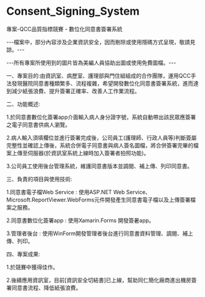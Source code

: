 # Consent_Signing_System
專案-QCC品質指標競賽 - 數位化同意書簽署系統
 
---檔案中，部分內容涉及企業資訊安全，因而刪除或使用隱碼方式呈現，敬請見諒。---

---所有專案所使用到的圖片皆為美編人員協助出圖或使用免費圖檔。---

一、專案目的:由資訊室、病歷室、護理部與門住組組成的合作團隊，運用QCC手法發現醫院同意書種類繁多、流程複雜，希望開發數位化同意書簽署系統，進而達到減少紙張浪費、提升簽署正確率、改善人工作業流程。

二、功能概述:

1.於同意書數位化簽署app介面輸入病人身分證字號，系統自動帶出該民眾應簽署之電子同意書供病人瀏覽。

2.病人輸入須填欄位並進行簽署完成後，公司員工(護理師、行政人員等)判斷簽屬完整性並確認上傳後，系統合併電子同意書與病人簽名圖檔，將合併簽署完畢的檔案上傳至伺服器(於資訊室系統上線時加入簽署者拍照功能)。

3.公司員工使用後台管理系統，維護同意書版本並調閱、補上傳、列印同意書。

三、負責的項目與使用技術:

1.同意書電子檔Web Service : 使用ASP.NET Web Service、Microsoft.ReportViewer.WebForms元件開發產生同意書電子檔以及上傳簽署檔案之服務。

2.同意書數位化簽署app : 使用Xamarin.Forms 開發簽暑app。

3.管理者後台 : 使用WinForm開發管理者後台進行同意書資料管理、調閱、補上傳、列印。

四、專案成果:

1.於競賽中獲得佳作。

2.後續應用資訊室，目前[資訊安全切結書]已上線，幫助同仁簡化廠商進出機房簽署同意書流程、降低紙張浪費。
